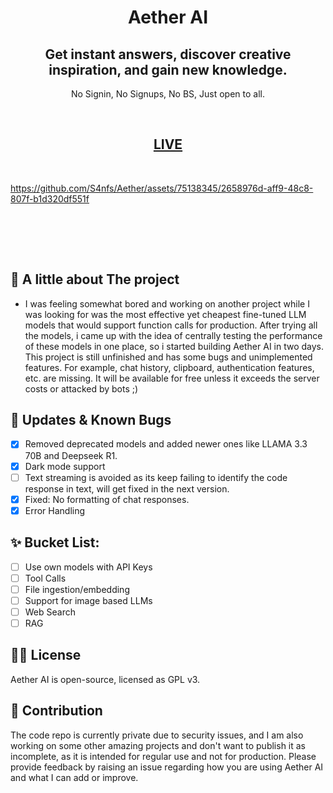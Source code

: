 

<!-- <p align="center">
  <a href="https://gen1.insan80.com/">
    <img alt="Aether AI" src="./aetherGPTlogo.jpg" width="300" />
  </a>
</p> -->
<h1 align="center">Aether AI</h1>
<h2 align="center">Get instant answers, discover creative inspiration, and gain new knowledge. </h2>
<p align="center">No Signin, No Signups, No BS, Just open to all.</p></br>
<h2 align="center"> <a href="https://gen1.insan80.com/"> LIVE
  </a></h2>
</br>


https://github.com/S4nfs/Aether/assets/75138345/2658976d-aff9-48c8-807f-b1d320df551f

</br>
<!-- <p align="center">
  <img alt="Aether AI chat" src="https://github.com/S4nfs/Aether/blob/main/aetherGPTlogo.jpg"></br></br>
</p> -->

</br></br>

## 🏁 A little about The project
 -  I was feeling somewhat bored and working on another project while I was looking for was the most effective yet cheapest fine-tuned LLM models that would support function calls for production. After trying all the models, i came up with the idea of ​​centrally testing the performance of these models in one place, so i started building Aether AI in two days. This project is still unfinished and has some bugs and unimplemented features. For example, chat history, clipboard, authentication features, etc. are missing. It will be available for free unless it exceeds the server costs or attacked by bots ;)

## 🐛 Updates & Known Bugs
- [x] Removed deprecated models and added newer ones like LLAMA 3.3 70B and Deepseek R1.
- [x] Dark mode support
- [ ] Text streaming is avoided as its keep failing to identify the code response in text, will get fixed in the next version.
- [x] Fixed: No formatting of chat responses.
- [x] Error Handling

## ✨ Bucket List:
- [ ] Use own models with API Keys
- [ ] Tool Calls
- [ ] File ingestion/embedding
- [ ] Support for image based LLMs
- [ ] Web Search 
- [ ] RAG

## 👨‍💻 License

Aether AI is open-source, licensed as GPL v3.

## 👋 Contribution
The code repo is currently private due to security issues, and I am also working on some other amazing projects and don't want to publish it as incomplete, as it is intended for regular use and not for production. Please provide feedback by raising an issue regarding how you are using Aether AI and what I can add or improve.

